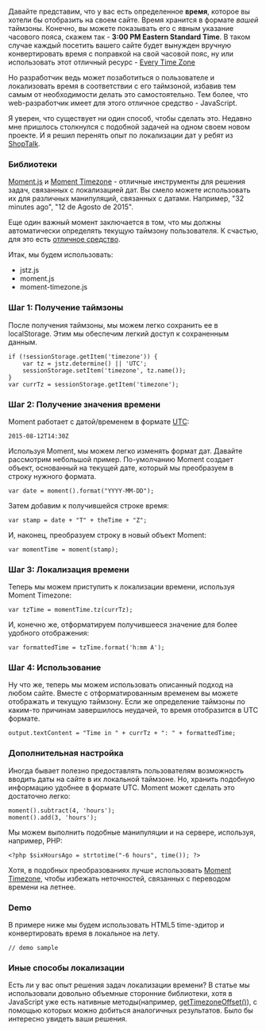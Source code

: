 Давайте представим, что у вас есть определенное **время**, которое вы хотели бы отобразить на своем сайте. Время хранится в формате *вашей* таймзоны. Конечно, вы можете показывать его с явным указание часового пояса, скажем так - **3:00 PM Eastern Standard Time**. В таком случае каждый посетить вашего сайте будет вынужден вручную конвертировать время с поправкой на свой часовой пояс, ну или использовать этот отличный ресурс - [Every Time Zone]([1])

Но разработчик ведь может позаботиться о пользователе и локализовать время в соответствии с его таймзоной, избавив тем самым от необходимости делать это самостоятельно. Тем более, что web-разработчик имеет для этого отличное средство - JavaScript.

Я уверен, что существует ни один способ, чтобы сделать это. Недавно мне пришлось столкнулся с подобной задачей на одном своем новом проекте. И я решил перенять опыт по локализации дат у ребят из [ShopTalk]([2]).

### Библиотеки

[Moment.js]([3]) и [Moment Timezone]([4]) - отличные инструменты для решения задач, связанных с локализацией дат. Вы смело можете использовать их для различных манипуляций, связанных с датами. Например, "32 minutes ago", "12 de Agosto de 2015".

Еще один важный момент заключается в том, что мы должны автоматически определять текущую таймзону пользователя. К счастью, для это есть [отличное средство]([5]).

Итак, мы будем использовать:
* jstz.js
* moment.js
* moment-timezone.js

### Шаг 1: Получение таймзоны 

После получения таймзоны, мы можем легко сохранить ее в localStorage. Этим мы обеспечим легкий доступ к сохраненным данным.

    if (!sessionStorage.getItem('timezone')) {
        var tz = jstz.determine() || 'UTC';
        sessionStorage.setItem('timezone', tz.name());
    }
    var currTz = sessionStorage.getItem('timezone');

### Шаг 2: Получение значения времени

Moment работает с датой/временем в формате [UTC]([6]):

    2015-08-12T14:30Z

Используя Moment, мы можем легко изменять формат дат. Давайте рассмотрим небольшой пример. По-умолчанию Moment создает объект, основанный на текущей дате, который мы преобразуем в строку нужного формата.

    var date = moment().format("YYYY-MM-DD");
    
Затем добавим к получившейся строке время:

    var stamp = date + "T" + theTime + "Z";

И, наконец, преобразуем строку в новый объект Moment:

    var momentTime = moment(stamp);

### Шаг 3: Локализация времени

Теперь мы можем приступить к локализации времени, используя Moment Timezone:

    var tzTime = momentTime.tz(currTz);
    
И, конечно же, отформатируем получившееся значение для более удобного отображения:

    var formattedTime = tzTime.format('h:mm A');
 
### Шаг 4: Использование

Ну что же, теперь мы можем использовать описанный подход на любом сайте. Вместе с отформатированным временем вы можете отображать и текущую таймзону. Если же определение таймзоны по каким-то причинам завершилось неудачей, то время отобразится в UTC формате.

    output.textContent = "Time in " + currTz + ": " + formattedTime;

### Дополнительная настройка

Иногда бывает полезно предоставлять пользователям возможность вводить даты на сайте в их локальной таймзоне. Но, хранить подобную информацию удобнее в формате UTC. Moment может сделать это достаточно легко:

    moment().subtract(4, 'hours');
    moment().add(3, 'hours');
    
Мы можем выполнить подобные манипуляции и на сервере, используя, например, PHP:

    <?php $sixHoursAgo = strtotime("-6 hours", time()); ?>
    
Хотя, в подобных преобразованиях лучше использовать [Moment Timezone]([7]), чтобы избежать неточностей, связанных с переводом времени на летнее. 

### Demo

В примере ниже мы будем использовать HTML5 time-эдитор и конвертировать время в локальное на лету.  

    // demo sample
    
### Иные способы локализации

Есть ли у вас опыт решения задач локализации времени? В статье мы использовали довольно объемные сторонние библиотеки, хотя в JavaScript уже есть нативные методы(например, [getTimezoneOffset()]([8])), с помощью которых можно добиться аналогичных результатов. Было бы интересно увидеть ваши решения.



 [1]: http://everytimezone.com/
 [2]: http://shoptalkshow.com/
 [3]: http://momentjs.com/
 [4]: http://momentjs.com/timezone/
 [5]: https://bitbucket.org/pellepim/jstimezonedetect
 [6]: https://en.wikipedia.org/wiki/Coordinated_Universal_Time
 [7]: http://momentjs.com/timezone/
 [8]: https://developer.mozilla.org/en-US/docs/Web/JavaScript/Reference/Global_Objects/Date/getTimezoneOffset